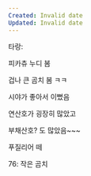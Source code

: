 ```yaml
---
Created: Invalid date
Updated: Invalid date
---
```

타랑:

피카츄 누디 봄

겁나 큰 곰치 봄 ㅋㅋ

시야가 좋아서 이뻤음

연산호가 굉장히 많았고

부채산호? 도 많았음~~~

푸질리어 떼

76: 작은 곰치